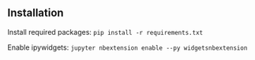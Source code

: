 ## Installation
Install required packages:
```pip install -r requirements.txt```

Enable ipywidgets:
```jupyter nbextension enable --py widgetsnbextension```
